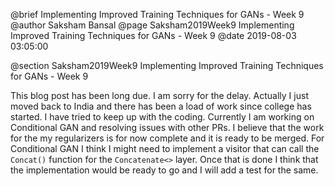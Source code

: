 @brief Implementing Improved Training Techniques for GANs - Week 9
@author Saksham Bansal
@page Saksham2019Week9 Implementing Improved Training Techniques for GANs - Week 9
@date 2019-08-03 03:05:00

@section Saksham2019Week9 Implementing Improved Training Techniques for GANs - Week 9

This blog post has been long due. I am sorry for the delay. Actually I just moved back to India and there has been a load of work since college has started. I have tried to keep up with the coding. Currently I am working on Conditional GAN and resolving issues with other PRs. I believe that the work for the my regularizers is for now complete and it is ready to be merged.
For Conditional GAN I think I might need to implement a visitor that can call the `Concat()` function for the `Concatenate<>` layer. Once that is done I think that the implementation would be ready to go and I will add a test for the same.
